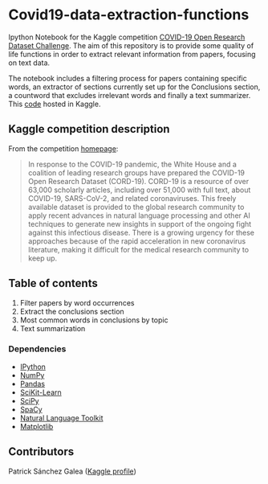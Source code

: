 # Covid19-data-extraction-functions
Ipython Notebook for the Kaggle competition [COVID-19 Open Research Dataset Challenge](https://www.kaggle.com/allen-institute-for-ai/CORD-19-research-challenge).
The aim of this repository is to provide some quality of life functions in order to extract relevant information from papers, focusing on text data. 

The notebook includes a filtering process for papers containing specific words, an extractor of sections currently set up for the Conclusions section, a countword that excludes irrelevant words and finally a text summarizer. 
This [code](https://www.kaggle.com/saga21/cord-19-data-extraction-functions/data) hosted in Kaggle.

## Kaggle competition description
From the competition [homepage](https://www.kaggle.com/allen-institute-for-ai/CORD-19-research-challenge):
> In response to the COVID-19 pandemic, the White House and a coalition of leading research groups have prepared the COVID-19 Open Research Dataset (CORD-19). CORD-19 is a resource of over 63,000 scholarly articles, including over 51,000 with full text, about COVID-19, SARS-CoV-2, and related coronaviruses. 
> This freely available dataset is provided to the global research community to apply recent advances in natural language processing and other AI techniques to generate new insights in support of the ongoing fight against this infectious disease. 
> There is a growing urgency for these approaches because of the rapid acceleration in new coronavirus literature, making it difficult for the medical research community to keep up.

## Table of contents
1. Filter papers by word occurrences
2. Extract the conclusions section
3. Most common words in conclusions by topic
4. Text summarization

### Dependencies
- [IPython](http://ipython.org/)
- [NumPy](https://numpy.org/)
- [Pandas](https://pandas.pydata.org/)
- [SciKit-Learn](https://scikit-learn.org/stable/)
- [SciPy](https://www.scipy.org/)
- [SpaCy](https://spacy.io/)
- [Natural Language Toolkit](https://www.nltk.org/)
- [Matplotlib](https://matplotlib.org/)

## Contributors
Patrick Sánchez Galea ([Kaggle profile](https://www.kaggle.com/saga21))


